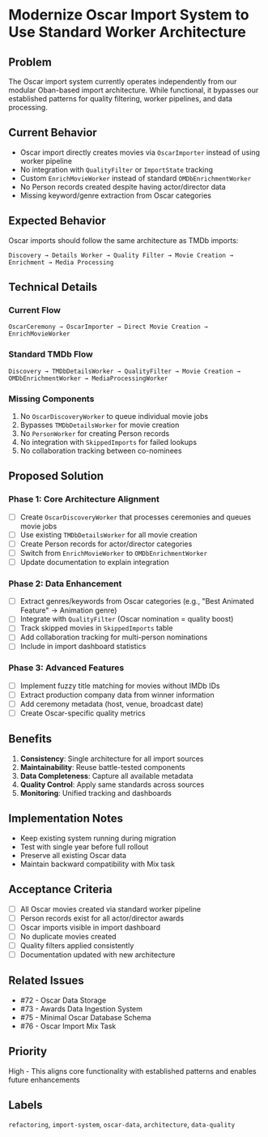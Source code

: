 # Modernize Oscar Import System to Use Standard Worker Architecture

## Problem

The Oscar import system currently operates independently from our modular Oban-based import architecture. While functional, it bypasses our established patterns for quality filtering, worker pipelines, and data processing.

## Current Behavior

- Oscar import directly creates movies via `OscarImporter` instead of using worker pipeline
- No integration with `QualityFilter` or `ImportState` tracking
- Custom `EnrichMovieWorker` instead of standard `OMDbEnrichmentWorker`
- No Person records created despite having actor/director data
- Missing keyword/genre extraction from Oscar categories

## Expected Behavior

Oscar imports should follow the same architecture as TMDb imports:
```
Discovery → Details Worker → Quality Filter → Movie Creation → Enrichment → Media Processing
```

## Technical Details

### Current Flow
```
OscarCeremony → OscarImporter → Direct Movie Creation → EnrichMovieWorker
```

### Standard TMDb Flow
```
Discovery → TMDbDetailsWorker → QualityFilter → Movie Creation → OMDbEnrichmentWorker → MediaProcessingWorker
```

### Missing Components
1. No `OscarDiscoveryWorker` to queue individual movie jobs
2. Bypasses `TMDbDetailsWorker` for movie creation
3. No `PersonWorker` for creating Person records
4. No integration with `SkippedImports` for failed lookups
5. No collaboration tracking between co-nominees

## Proposed Solution

### Phase 1: Core Architecture Alignment
- [ ] Create `OscarDiscoveryWorker` that processes ceremonies and queues movie jobs
- [ ] Use existing `TMDbDetailsWorker` for all movie creation
- [ ] Create Person records for actor/director categories
- [ ] Switch from `EnrichMovieWorker` to `OMDbEnrichmentWorker`
- [ ] Update documentation to explain integration

### Phase 2: Data Enhancement
- [ ] Extract genres/keywords from Oscar categories (e.g., "Best Animated Feature" → Animation genre)
- [ ] Integrate with `QualityFilter` (Oscar nomination = quality boost)
- [ ] Track skipped movies in `SkippedImports` table
- [ ] Add collaboration tracking for multi-person nominations
- [ ] Include in import dashboard statistics

### Phase 3: Advanced Features
- [ ] Implement fuzzy title matching for movies without IMDb IDs
- [ ] Extract production company data from winner information
- [ ] Add ceremony metadata (host, venue, broadcast date)
- [ ] Create Oscar-specific quality metrics

## Benefits

1. **Consistency**: Single architecture for all import sources
2. **Maintainability**: Reuse battle-tested components
3. **Data Completeness**: Capture all available metadata
4. **Quality Control**: Apply same standards across sources
5. **Monitoring**: Unified tracking and dashboards

## Implementation Notes

- Keep existing system running during migration
- Test with single year before full rollout
- Preserve all existing Oscar data
- Maintain backward compatibility with Mix task

## Acceptance Criteria

- [ ] All Oscar movies created via standard worker pipeline
- [ ] Person records exist for all actor/director awards
- [ ] Oscar imports visible in import dashboard
- [ ] No duplicate movies created
- [ ] Quality filters applied consistently
- [ ] Documentation updated with new architecture

## Related Issues

- #72 - Oscar Data Storage
- #73 - Awards Data Ingestion System
- #75 - Minimal Oscar Database Schema
- #76 - Oscar Import Mix Task

## Priority

High - This aligns core functionality with established patterns and enables future enhancements

## Labels

`refactoring`, `import-system`, `oscar-data`, `architecture`, `data-quality`